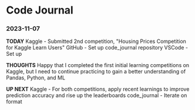 # Code Journal

### 2023-11-07
**TODAY**
Kaggle - Submitted 2nd competition, "Housing Prices Competition for Kaggle Learn Users"
GitHub - Set up code_journal repository
VSCode - Set up

**THOUGHTS**
Happy that I completed the first initial learning competitions on Kaggle, but I need to continue practicing to gain a better understanding of Pandas, Python, and ML

**UP NEXT**
Kaggle - For both competitions, apply recent learnings to improve prediction accuracy and rise up the leaderboards
code_journal - Iterate on format
